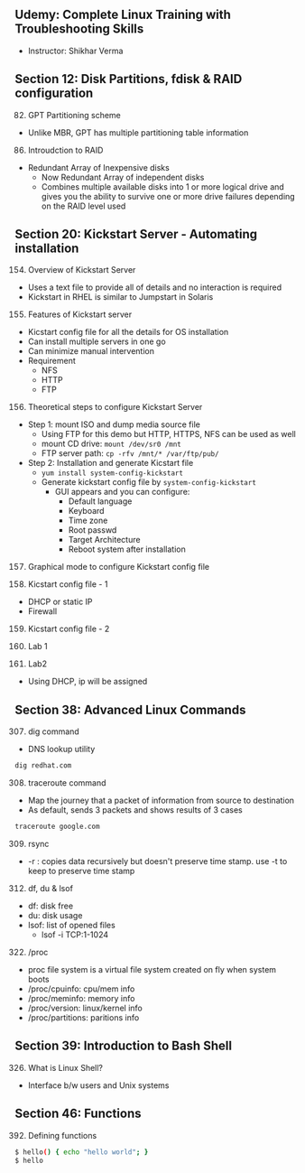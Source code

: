 ## Udemy: Complete Linux Training with Troubleshooting Skills
- Instructor: Shikhar Verma 

## Section 12: Disk Partitions, fdisk & RAID configuration

82. GPT Partitioning scheme
- Unlike MBR, GPT has multiple partitioning table information

86. Introudction to RAID
- Redundant Array of Inexpensive disks
  - Now Redundant Array of independent disks
  - Combines multiple available disks into 1 or more logical drive and gives you the ability to survive one or more drive failures depending on the RAID level used

## Section 20: Kickstart Server - Automating installation

154. Overview of Kickstart Server
- Uses a text file to provide all of details and no interaction is required
- Kickstart in RHEL is similar to Jumpstart in Solaris

155. Features of Kickstart server
- Kicstart config file for all the details for OS installation
- Can install multiple servers in one go
- Can minimize manual intervention
- Requirement
  - NFS
  - HTTP
  - FTP

156. Theoretical steps to configure Kickstart Server
- Step 1: mount ISO and dump media source file
  - Using FTP for this demo but HTTP, HTTPS, NFS can be used as well
  - mount CD drive: `mount /dev/sr0 /mnt`
  - FTP server path: `cp -rfv /mnt/* /var/ftp/pub/`
- Step 2: Installation and generate Kicstart file
  - `yum install system-config-kickstart`
  - Generate kickstart config file by `system-config-kickstart`
    - GUI appears and you can configure:
      - Default language
      - Keyboard
      - Time zone
      - Root passwd
      - Target Architecture
      - Reboot system after installation
    
157. Graphical mode to configure Kickstart config file

158. Kicstart config file - 1 
- DHCP or static IP
- Firewall

159. Kicstart config file - 2

160. Lab 1

161. Lab2
- Using DHCP, ip will be assigned

## Section 38: Advanced Linux Commands

307. dig command
- DNS lookup utility
```bash
dig redhat.com
```

308. traceroute command
- Map the journey that a packet of information from source to destination
- As default, sends 3 packets and shows results of 3 cases
```bash
traceroute google.com
```

309. rsync
- -r : copies data recursively but doesn't preserve time stamp. use -t to keep to preserve time stamp

312. df, du & lsof
- df: disk free
- du: disk usage
- lsof: list of opened files
  - lsof -i TCP:1-1024

322. /proc
- proc file system is a virtual file system created on fly when system boots
- /proc/cpuinfo: cpu/mem info
- /proc/meminfo: memory info
- /proc/version: linux/kernel info
- /proc/partitions: paritions info

## Section 39: Introduction to Bash Shell

326. What is Linux Shell?
- Interface b/w users and Unix systems
 
## Section 46: Functions

392. Defining functions
```bash
$ hello() { echo "hello world"; }
$ hello
```
